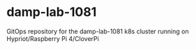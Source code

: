 # damp-lab-1081
GitOps repository for the damp-lab-1081 k8s cluster running on Hypriot/Raspberry Pi 4/CloverPi
